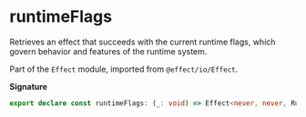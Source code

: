 # runtimeFlags

Retrieves an effect that succeeds with the current runtime flags, which
govern behavior and features of the runtime system.

Part of the `Effect` module, imported from `@effect/io/Effect`.

**Signature**

```ts
export declare const runtimeFlags: (_: void) => Effect<never, never, RuntimeFlags.RuntimeFlags>
```
